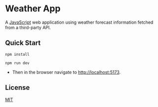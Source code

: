 # Weather App

A [JavaScript](https://www.javascript.com/) web application using weather forecast information fetched from a third-party API.

## Quick Start

`npm install`

`npm run dev`

- Then in the browser navigate to [http://localhost:5173](http://localhost:5173).

## License

[MIT](LICENSE)
